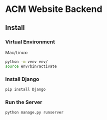 # ACM Website Backend

## Install

### Virtual Environment
Mac/Linux:

```bash
python -m venv env/
source env/bin/activate
```

### Install Django

```bash
pip install Django
```

### Run the Server

```bash
python manage.py runserver
```